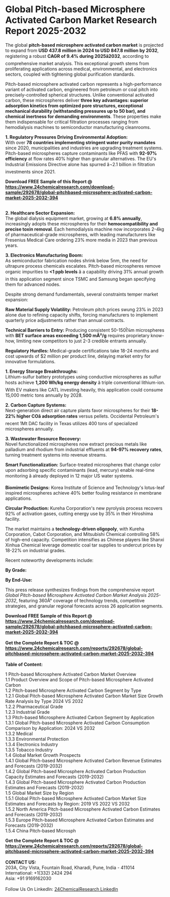 <h1>Global Pitch-based Microsphere Activated Carbon Market Research Report 2025-2032</h1><p>The global <strong>pitch-based microsphere activated carbon market</strong> is projected to expand from <strong>USD 437.8 million in 2024 to USD 847.8 million by 2032</strong>, registering a robust <strong>CAGR of 9.4% during 2025â2032</strong>, according to comprehensive market analysis. This exceptional growth stems from proliferating applications across medical, environmental, and electronics sectors, coupled with tightening global purification standards.</p><p>Pitch-based microsphere activated carbon represents a high-performance variant of activated carbon, engineered from petroleum or coal pitch into precisely-controlled spherical structures. Unlike conventional activated carbon, these microspheres deliver <strong>three key advantages: superior adsorption kinetics from optimized pore structures, exceptional mechanical durability (withstanding pressures up to 50 bar), and chemical inertness for demanding environments</strong>. These properties make them indispensable for critical filtration processes ranging from hemodialysis machines to semiconductor manufacturing cleanrooms.</p><p><strong>1. Regulatory Pressures Driving Environmental Adoption:</strong><br>
With over <strong>78 countries implementing stringent water purity mandates</strong> since 2020, municipalities and industries are upgrading treatment systems. Pitch-based microspheres capture contaminants like PFAS with <strong>92-97% efficiency</strong> at flow rates 40% higher than granular alternatives. The EU's Industrial Emissions Directive alone has spurred â¬2.1 billion in filtration investments since 2021.</p><div><b>Download FREE Sample of this Report @ 
            <a href="https://www.24chemicalresearch.com/download-sample/292678/global-pitchbased-microsphere-activated-carbon-market-2025-2032-394">
            https://www.24chemicalresearch.com/download-sample/292678/global-pitchbased-microsphere-activated-carbon-market-2025-2032-394</a></b></div><br><p><strong>2. Healthcare Sector Expansion:</strong><br>
The global dialysis equipment market, growing at <strong>6.8% annually</strong>, increasingly adopts these microspheres for their <strong>hemocompatibility and precise toxin removal</strong>. Each hemodialysis machine now incorporates 2-4kg of pharmaceutical-grade microspheres, with leading manufacturers like Fresenius Medical Care ordering 23% more media in 2023 than previous years.</p><p><strong>3. Electronics Manufacturing Boom:</strong><br>
As semiconductor fabrication nodes shrink below 5nm, the need for ultrapure process chemicals escalates. Pitch-based microspheres remove organic impurities to <strong>&lt;1 ppb levels</strong> â a capability driving 31% annual growth in this application segment since TSMC and Samsung began specifying them for advanced nodes.</p><p>Despite strong demand fundamentals, several constraints temper market expansion:</p><p><strong>Raw Material Supply Volatility:</strong> Petroleum pitch prices swung 23% in 2023 alone due to refining capacity shifts, forcing manufacturers to implement quarterly price adjustments rather than annual contracts.</p><p><strong>Technical Barriers to Entry:</strong> Producing consistent 50-150Î¼m microspheres with <strong>BET surface areas exceeding 1,500 mÂ²/g</strong> requires proprietary know-how, limiting new competitors to just 2-3 credible entrants annually.</p><p><strong>Regulatory Hurdles:</strong> Medical-grade certifications take 18-24 months and cost upwards of $2 million per product line, delaying market entry for innovative formulations.</p><p><strong>1. Energy Storage Breakthroughs:</strong><br>
Lithium-sulfur battery prototypes using conductive microspheres as sulfur hosts achieve <strong>1,200 Wh/kg energy density</strong> â triple conventional lithium-ion. With EV makers like CATL investing heavily, this application could consume 15,000 metric tons annually by 2028.</p><p><strong>2. Carbon Capture Systems:</strong><br>
Next-generation direct air capture plants favor microspheres for their <strong>18-22% higher COâ adsorption rates</strong> versus pellets. Occidental Petroleum's recent 1Mt DAC facility in Texas utilizes 400 tons of specialized microspheres annually.</p><p><strong>3. Wastewater Resource Recovery:</strong><br>
Novel functionalized microspheres now extract precious metals like palladium and rhodium from industrial effluents at <strong>94-97% recovery rates</strong>, turning treatment systems into revenue streams.</p><p><strong>Smart Functionalization:</strong> Surface-treated microspheres that change color upon adsorbing specific contaminants (lead, mercury) enable real-time monitoring â already deployed in 12 major US water systems.</p><p><strong>Biomimetic Designs:</strong> Korea Institute of Science and Technology's lotus-leaf inspired microspheres achieve 40% better fouling resistance in membrane applications.</p><p><strong>Circular Production:</strong> Kureha Corporation's new pyrolysis process recovers 92% of activation gases, cutting energy use by 35% in their Hiroshima facility.</p><p>The market maintains a <strong>technology-driven oligopoly</strong>, with Kureha Corporation, Cabot Corporation, and Mitsubishi Chemical controlling 58% of high-end capacity. Competition intensifies as Chinese players like Shanxi Xinhua Chemical leverage domestic coal tar supplies to undercut prices by 18-22% on industrial grades.</p><p>Recent noteworthy developments include:</p><p><strong>By Grade:</strong></p><p><strong>By End-Use:</strong></p><p>This press release synthesizes findings from the comprehensive report <em>Global Pitch-based Microsphere Activated Carbon Market Analysis 2025-2032</em>, featuring 360Â° coverage of technology trends, competitive strategies, and granular regional forecasts across 26 application segments.</p><div><b>Download FREE Sample of this Report @ 
            <a href="https://www.24chemicalresearch.com/download-sample/292678/global-pitchbased-microsphere-activated-carbon-market-2025-2032-394">
            https://www.24chemicalresearch.com/download-sample/292678/global-pitchbased-microsphere-activated-carbon-market-2025-2032-394</a></b></div><br><div><b>Get the Complete Report & TOC @ 
            <a href="https://www.24chemicalresearch.com/reports/292678/global-pitchbased-microsphere-activated-carbon-market-2025-2032-394">
            https://www.24chemicalresearch.com/reports/292678/global-pitchbased-microsphere-activated-carbon-market-2025-2032-394</a></b></div><br>
            <b>Table of Content:</b><p>1 Pitch-based Microsphere Activated Carbon Market Overview<br />
    1.1 Product Overview and Scope of Pitch-based Microsphere Activated Carbon<br />
    1.2 Pitch-based Microsphere Activated Carbon Segment by Type<br />
        1.2.1 Global Pitch-based Microsphere Activated Carbon Market Size Growth Rate Analysis by Type 2024 VS 2032<br />
        1.2.2 Pharmaceutical Grade<br />
        1.2.3 Industrial Grade<br />
    1.3 Pitch-based Microsphere Activated Carbon Segment by Application<br />
        1.3.1 Global Pitch-based Microsphere Activated Carbon Consumption Comparison by Application: 2024 VS 2032<br />
        1.3.2 Medical<br />
        1.3.3 Environmental Protection<br />
        1.3.4 Electronics Industry<br />
        1.3.5 Tobacco Industry<br />
    1.4 Global Market Growth Prospects<br />
        1.4.1 Global Pitch-based Microsphere Activated Carbon Revenue Estimates and Forecasts (2019-2032)<br />
        1.4.2 Global Pitch-based Microsphere Activated Carbon Production Capacity Estimates and Forecasts (2019-2032)<br />
        1.4.3 Global Pitch-based Microsphere Activated Carbon Production Estimates and Forecasts (2019-2032)<br />
    1.5 Global Market Size by Region<br />
        1.5.1 Global Pitch-based Microsphere Activated Carbon Market Size Estimates and Forecasts by Region: 2019 VS 2022 VS 2032<br />
        1.5.2 North America Pitch-based Microsphere Activated Carbon Estimates and Forecasts (2019-2032)<br />
        1.5.3 Europe Pitch-based Microsphere Activated Carbon Estimates and Forecasts (2019-2032)<br />
        1.5.4 China Pitch-based Microsph</p><div><b>Get the Complete Report & TOC @ 
            <a href="https://www.24chemicalresearch.com/reports/292678/global-pitchbased-microsphere-activated-carbon-market-2025-2032-394">
            https://www.24chemicalresearch.com/reports/292678/global-pitchbased-microsphere-activated-carbon-market-2025-2032-394</a></b></div><br><b>CONTACT US:</b><br>
            203A, City Vista, Fountain Road, Kharadi, Pune, India - 411014<br>
            International: +1(332) 2424 294<br>
            Asia: +91 9169162030 <br><br>
            Follow Us On LinkedIn: <a href="https://www.linkedin.com/company/24chemicalresearch/">24ChemicalResearch LinkedIn</a>